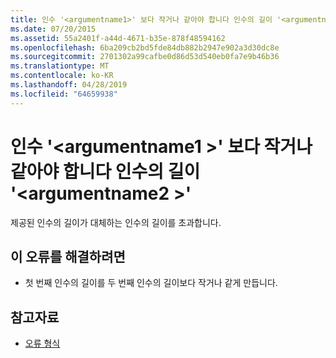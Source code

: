 ```yaml
---
title: 인수 '<argumentname1>' 보다 작거나 같아야 합니다 인수의 길이 '<argumentname2>'
ms.date: 07/20/2015
ms.assetid: 55a2401f-a44d-4671-b35e-878f48594162
ms.openlocfilehash: 6ba209cb2bd5fde84db882b2947e902a3d30dc8e
ms.sourcegitcommit: 2701302a99cafbe0d86d53d540eb0fa7e9b46b36
ms.translationtype: MT
ms.contentlocale: ko-KR
ms.lasthandoff: 04/28/2019
ms.locfileid: "64659938"
---
```

# <a name="argument-argumentname1-must-be-less-than-or-equal-the-length-of-argument-argumentname2"></a>인수 '\<argumentname1 >' 보다 작거나 같아야 합니다 인수의 길이 '\<argumentname2 >'
제공된 인수의 길이가 대체하는 인수의 길이를 초과합니다.  
  
## <a name="to-correct-this-error"></a>이 오류를 해결하려면  
  
- 첫 번째 인수의 길이를 두 번째 인수의 길이보다 작거나 같게 만듭니다.  
  
## <a name="see-also"></a>참고자료

- [오류 형식](../../visual-basic/programming-guide/language-features/error-types.md)
